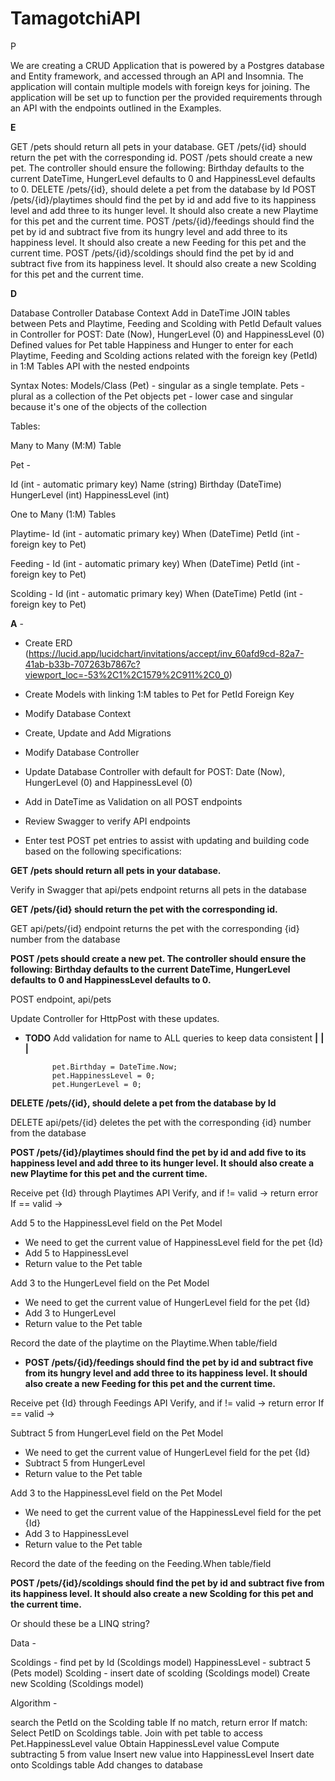 # TamagotchiAPI

P

We are creating a CRUD Application that is powered by a Postgres database and Entity framework, and accessed through an API and Insomnia. The application will contain multiple models with foreign keys for joining. The application will be set up to function per the provided requirements through an API with the endpoints outlined in the Examples.

**E**

GET /pets should return all pets in your database.
GET /pets/{id} should return the pet with the corresponding id.
POST /pets should create a new pet. The controller should ensure the following: Birthday defaults to the current DateTime, HungerLevel defaults to 0 and HappinessLevel defaults to 0.
DELETE /pets/{id}, should delete a pet from the database by Id
POST /pets/{id}/playtimes should find the pet by id and add five to its happiness level and add three to its hunger level. It should also create a new Playtime for this pet and the current time.
POST /pets/{id}/feedings should find the pet by id and subtract five from its hungry level and add three to its happiness level. It should also create a new Feeding for this pet and the current time.
POST /pets/{id}/scoldings should find the pet by id and subtract five from its happiness level. It should also create a new Scolding for this pet and the current time.

**D**

Database Controller
Database Context
Add in DateTime
JOIN tables between Pets and Playtime, Feeding and Scolding with PetId
Default values in Controller for POST: Date (Now), HungerLevel (0) and HappinessLevel (0)
Defined values for Pet table Happiness and Hunger to enter for each Playtime, Feeding and Scolding actions related with the foreign key (PetId) in 1:M Tables
API with the nested endpoints

Syntax Notes:
Models/Class (Pet) - singular as a single template.
Pets - plural as a collection of the Pet objects
pet - lower case and singular because it's one of the objects of the collection

Tables:

Many to Many (M:M) Table

Pet -

Id (int - automatic primary key)
Name (string)
Birthday (DateTime)
HungerLevel (int)
HappinessLevel (int)

One to Many (1:M) Tables

Playtime-
Id (int - automatic primary key)
When (DateTime)
PetId (int - foreign key to Pet)

Feeding -
Id (int - automatic primary key)
When (DateTime)
PetId (int - foreign key to Pet)

Scolding -
Id (int - automatic primary key)
When (DateTime)
PetId (int - foreign key to Pet)

**A** -

- Create ERD (https://lucid.app/lucidchart/invitations/accept/inv_60afd9cd-82a7-41ab-b33b-707263b7867c?viewport_loc=-53%2C1%2C1579%2C911%2C0_0)
- Create Models with linking 1:M tables to Pet for PetId Foreign Key
- Modify Database Context
- Create, Update and Add Migrations
- Modify Database Controller
- Update Database Controller with default for POST: Date (Now), HungerLevel (0) and HappinessLevel (0)
- Add in DateTime as Validation on all POST endpoints

- Review Swagger to verify API endpoints
- Enter test POST pet entries to assist with updating and building code based on the following specifications:

**GET /pets should return all pets in your database.**

Verify in Swagger that api/pets endpoint returns all pets in the database

**GET /pets/{id} should return the pet with the corresponding id.**

GET api/pets/{id} endpoint returns the pet with the corresponding {id} number from the database

**POST /pets should create a new pet. The controller should ensure the following: Birthday defaults to the current DateTime, HungerLevel defaults to 0 and HappinessLevel defaults to 0.**

POST endpoint, api/pets

Update Controller for HttpPost with these updates.

- **TODO** Add validation for name to ALL queries to keep data consistent **|** **|** **|**

            pet.Birthday = DateTime.Now;
            pet.HappinessLevel = 0;
            pet.HungerLevel = 0;

**DELETE /pets/{id}, should delete a pet from the database by Id**

DELETE api/pets/{id} deletes the pet with the corresponding {id} number from the database

**POST /pets/{id}/playtimes should find the pet by id and add five to its happiness level and add three to its hunger level. It should also create a new Playtime for this pet and the current time.**

Receive pet {Id} through Playtimes API
Verify, and if != valid -> return error
If == valid ->

Add 5 to the HappinessLevel field on the Pet Model

- We need to get the current value of HappinessLevel field for the pet {Id}
- Add 5 to HappinessLevel
- Return value to the Pet table

Add 3 to the HungerLevel field on the Pet Model

- We need to get the current value of HungerLevel field for the pet {Id}
- Add 3 to HungerLevel
- Return value to the Pet table

Record the date of the playtime on the Playtime.When table/field

- **POST /pets/{id}/feedings should find the pet by id and subtract five from its hungry level and add three to its happiness level. It should also create a new Feeding for this pet and the current time.**

Receive pet {Id} through Feedings API
Verify, and if != valid -> return error
If == valid ->

Subtract 5 from HungerLevel field on the Pet Model

- We need to get the current value of HungerLevel field for the pet {Id}
- Subtract 5 from HungerLevel
- Return value to the Pet table

Add 3 to the HappinessLevel field on the Pet Model

- We need to get the current value of the HappinessLevel field for the pet {Id}
- Add 3 to HappinessLevel
- Return value to the Pet table

Record the date of the feeding on the Feeding.When table/field

**POST /pets/{id}/scoldings should find the pet by id and subtract five from its happiness level. It should also create a new Scolding for this pet and the current time.**

Or should these be a LINQ string?

Data -

Scoldings - find pet by Id (Scoldings model)
HappinessLevel - subtract 5 (Pets model)
Scolding - insert date of scolding (Scoldings model)
Create new Scolding (Scoldings model)

Algorithm -

search the PetId on the Scolding table
If no match, return error
If match:
Select PetID on Scoldings table.
Join with pet table to access Pet.HappinessLevel value
Obtain HappinessLevel value
Compute subtracting 5 from value
Insert new value into HappinessLevel
Insert date onto Scoldings table
Add changes to database
